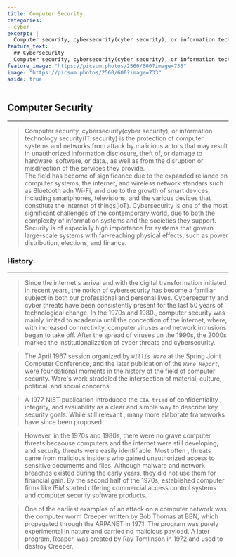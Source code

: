 ```yaml
---
title: Computer Security
categories:
- cyber
excerpt: |
  Computer security, cybersecurity(cyber security), or information technology security(IT security) is the protection of computer systems and networks from attack by malicious actors that may result in unauthorized information disclosure, theft of, or damage to hardware, software, or data.
feature_text: |  
  ## Cybersecurity
  Computer security, cybersecurity(cyber security), or information technology security(ITsecurity) is the protection of computer system and networks from attack by malicious actors that may result in unauthorized information disclosure, theft of, or damage to hardware, software, or data.
feature_image: "https://picsum.photos/2560/600?image=733"
image: "https://picsum.photos/2560/600?image=733"
aside: true
---
```


## Computer Security
---
>Computer security, cybersecurity(cyber security), or information technology security(IT security) is the protection of computer systems and networks from attack by malicious actors that may result in unauthorized information disclosure, theft of, or damage to hardware, software, or data., as well as from the disruption or misdirection of the services they provide.  
> The field has become of significance due to the expanded reliance on computer systems, the internet, and wireless network standars such as Bluetooth adn Wi-Fi, and due to the growth of smart devices, including smartphones, televisions, and the various devices that constitute the Internet of things(loT). Cybersecurity is one of the most significant challenges of the contemporary world,  due to both the complexity of information systems and the societies they support. Security is of especially high importance for systems that govern large-scale systems with far-reaching physical effects, such as power distribution, elections, and finance.

### History
---
> Since the internet's arrival and with the digital transformation initiated in recent years, the notion of cybersecurity has become a familiar subject in both our professional and personal lives. Cybersecurity and cyber threats have been consistently present for the last 50 years of technological change. In the 1970s and 1980., computer security was mainly limited to academia until the conception of the internet, where, with increased connectivity, computer viruses and network intrusions began to take off. After the spread of viruses un the 1990s, the 2000s marked the institutionalization of cyber threats and cybersecurity.  

> The April 1967 session organized by *`Willis Ware`* at the Spring Joint Computer Conference, and the later publication of the *`Ware Report`*, were foundational moments in the history of the field of computer security. Ware's work straddled the intersection of material, culture, political, and social concerns.

> A 1977 NIST publication introduced the `CIA triad` of confidentiality , integrity, and availability as a clear and simple way to describe key security goals. While still relevant , many more elaborate frameworks have since been proposed.

> However, in the 1970s and 1980s, there were no grave computer threats becaouse computers and the internet were still developing, and security threats were easily identifiable. Most  often , threats came from malicious insiders who gained unauthorized access to sensitive documents and files. Although malware and network breaches existed during the early years, they did not use them for financial gain. By the second half of the 1970s, established computer firms like *IBM* started offering commercial access control systems and computer security software products.

> One of the earliest examples of an attack on a computer network was the computer worm Creeper written by Bob Thomas at BBN, which propagated through the ARPANET in 1971. The program was purely experimental in nature and carried no malicious payload. A later program, Reaper, was created by Ray Tomlinson in 1972 and used to destroy Creeper.